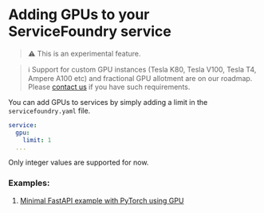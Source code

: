 # Adding GPUs to your ServiceFoundry service

> :warning: This is an experimental feature.

> :information_source: Support for custom GPU instances (Tesla K80, Tesla V100, Tesla T4, Ampere A100 etc) and fractional GPU allotment are on our roadmap. Please [contact us](https://docs.truefoundry.com/documentation/getting-help) if you have such requirements.

You can add GPUs to services by simply adding a limit in the `servicefoundry.yaml` file. 
```yaml
service:
  gpu:
    limit: 1
  ...
```
Only integer values are supported for now.

### Examples:

1. [Minimal FastAPI example with PyTorch using GPU](https://github.com/truefoundry/truefoundry-examples/tree/main/adding-gpu-to-service/service)
